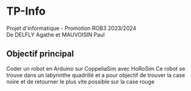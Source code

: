 # TP-Info
Projet d'informatique - Promotion ROB3 2023/2024
<br>De DELFLY Agathe et MAUVOISIN Paul<br>

<h2>Objectif principal</h2>
<h>Coder un robot en Arduino sur CoppeliaSim avec HoRoSim</h>
<h>Ce robot se trouve dans un labyrinthe quadrillé et a pour objectif de trouver la case noire et de retourner le plus vite possible sur la case rouge</h>


